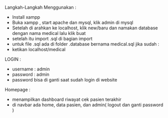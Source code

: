 Langkah-Langkah Menggunakan :
- Install xampp
- Buka xampp , start apache dan mysql, klik admin di mysql
- Setelah di arahkan ke localhost, klik new/baru dan namakan database dengan nama medical lalu klik buat
- setelah itu import .sql di bagian import
- untuk file .sql ada di folder .database bernama medical.sql
jika sudah :
- ketikan localhost/medical

LOGIN : 
- username : admin
- password : admin
- password bisa di ganti saat sudah login di website

Homepage :
- menampilkan dashboard riwayat cek pasien terakhir
- di navbar ada home, data pasien, dan admin( logout dan ganti password )
  

